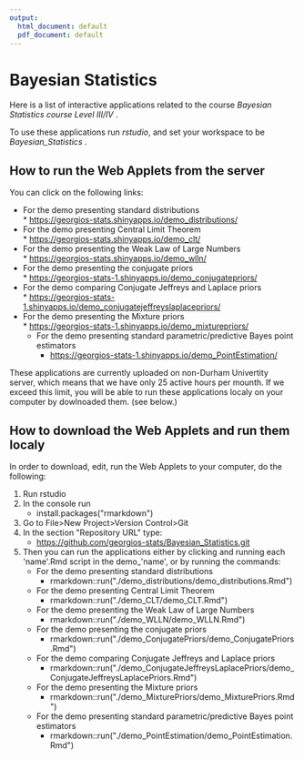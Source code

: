 ```yaml
---
output:
  html_document: default
  pdf_document: default
---
```



<!-- Weak law of large numbers Applet -->
<!-- Copyright (C) 2017  Georgios Karagiannis -->
<!-- georgios.karagiannis@durham.ac.uk -->

<!-- This program is free software: you can redistribute it and/or modify -->
<!-- it under the terms of the GNU General Public License as published by -->
<!-- the Free Software Foundation, either version 3 of the License, or -->
<!-- (at your option) any later version. -->

<!-- This program is distributed in the hope that it will be useful, -->
<!-- but WITHOUT ANY WARRANTY; without even the implied warranty of -->
<!-- MERCHANTABILITY or FITNESS FOR A PARTICULAR PURPOSE.  See the -->
<!-- GNU General Public License for more details. -->

<!-- You should have received a copy of the GNU General Public License -->
<!-- along with this program. If not, see <http://www.gnu.org/licenses/>. -->



# Bayesian Statistics

Here is a list of interactive applications related to the course *Bayesian Statistics course Level III/IV* .

To use these applications run *rstudio*, and set your workspace to be *Bayesian_Statistics* .

## How to run the Web Applets from the server 

You can click on the following links:  


+ For the demo presenting standard distributions  
      * <https://georgios-stats.shinyapps.io/demo_distributions/>  
+ For the demo presenting Central Limit Theorem  
      * <https://georgios-stats.shinyapps.io/demo_clt/>  
+ For the demo presenting the Weak Law of Large Numbers  
      * <https://georgios-stats.shinyapps.io/demo_wlln/>  
+ For the demo presenting the conjugate priors  
      * <https://georgios-stats-1.shinyapps.io/demo_conjugatepriors/>  
+ For the demo comparing Conjugate Jeffreys and Laplace priors  
      * <https://georgios-stats-1.shinyapps.io/demo_conjugatejeffreyslaplacepriors/>  
+ For the demo presenting the Mixture priors  
      * <https://georgios-stats-1.shinyapps.io/demo_mixturepriors/>  
  * For the demo presenting standard parametric/predictive Bayes point estimators
      * <https://georgios-stats-1.shinyapps.io/demo_PointEstimation/> 

These applications are currently uploaded on non-Durham Univertity server, which means that we have only 25 active hours per mounth. If we exceed this limit, you will be able to run these applications localy on your computer by dowlnoaded them. (see below.)

## How to download the Web Applets and run them localy

In order to download, edit, run the Web Applets to your computer, do the following:

1. Run rstudio
  1. In the console run  
      * install.packages("rmarkdown")
  2. Go to File>New Project>Version Control>Git  
  3. In the section "Repository URL" type: 
      * https://github.com/georgios-stats/Bayesian_Statistics.git
  4. Then you can run the applications either by clicking and running each 'name'.Rmd script in the demo_'name', or by running the commands: 
      * For the demo presenting standard distributions
          * rmarkdown::run("./demo_distributions/demo_distributions.Rmd")
      * For the demo presenting Central Limit Theorem
          * rmarkdown::run("./demo_CLT/demo_CLT.Rmd")
      * For the demo presenting the Weak Law of Large Numbers
          * rmarkdown::run("./demo_WLLN/demo_WLLN.Rmd")
      * For the demo presenting the conjugate priors
          * rmarkdown::run("./demo_ConjugatePriors/demo_ConjugatePriors.Rmd")
      * For the demo comparing Conjugate Jeffreys and Laplace priors
          * rmarkdown::run("./demo_ConjugateJeffreysLaplacePriors/demo_ConjugateJeffreysLaplacePriors.Rmd")
      * For the demo presenting the Mixture priors
          * rmarkdown::run("./demo_MixturePriors/demo_MixturePriors.Rmd")
      * For the demo presenting standard parametric/predictive Bayes point estimators
          * rmarkdown::run("./demo_PointEstimation/demo_PointEstimation.Rmd")
  